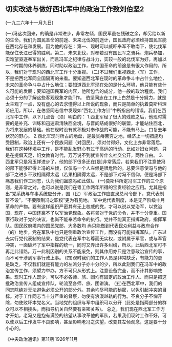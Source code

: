 ## 切实改进与做好西北军中的政治工作致刘伯坚2
(一九二六年十一月九日)

(一)冯这次回来，的确是非常进步，非常左倾，国民军虽在残破之余，却另给以新的生命。我们为国民革命的前途、未来北伐的前途计，国民政府必须维持国民军能在西北存在和发展。因为他的存在：第一、现时可以威吓奉军不敢南下，使北伐军能保住长江已得的胜利。第二、未来北伐，对奉若没有国民军之骑兵、炮兵参加，实难望驱逐奉军出关，而且冯军之纪律与战斗力，实较一般的北伐军为好，再加以一个时期的休养训练，同时助以政治工作，在中国革命的前途是有很大作用的，所以，我们对于现时的西北军工作十分重视。
(二)不过我们重视西北（军）工作，不是把西北军同全国隔离的来看。要知道西北军在现时的革命争斗中占什么地位，未来的革命争斗中占什么地位；要知道西北军现在处的是什么环境，他只能有些什么可能的发展；要知道国民军的内容，他所包含的成分，他一般的政治程度。我们必须十分的了解这些客观现象才能T作。
伯坚同志在工作上白然是十分努力，就是太主观了一点，没有虚心的去求懂得以上所说的现象，而只是简单的执着莫斯科理论应用，所以，在伯坚同志信中发现如“西北工作方针”中所指出的错误。我们在西北军中工作，以下几点皆（须）明白的：
1.西北军经了很大的残败之后，他现时需要的是补充、训练和迅速肃清陕西全境，与晋阎结成很好的联盟，才能站住西北，为将来发展的基础。他在现时没有就积极对奉作战的可能，不能有马上。口复去年状况的野心。
2.西北军现时所占的地盘，是最贫瘠苦穷之地，经济上一切措施均受限制，政治上还有一个民族问题（对回民），须对付得好，文化上亦非常落后。我们在这种环境中工作，是不能乱发野心有过于高远的行动。比如对妇女问题，只是在提倡天足，妇女教育时代，万万说不到就宣传什么社交公开，两性自由。
3.西北军只是冯玉祥进步了，他的部下很多还在[是]非常落后，若果我们不注意使冯的部下能够赶得上冯的左倾，仅仅冯一个人左倾是很危险的。总要注意使冯与他的部下之进步不致相隔得太远（若果相隔得太远，不是部下对冯不信仰，便是冯部下痛恶我们作工同志，认为我们蛊惑冯如此做)。
(一)莫斯科所定冯军工作的三个原则，是非常之对，也可以说是我们在粤工作两年所得的宝贵经验之应用。尤其是指出“党系统与车事系统应分开，国（民）军政治工作应直隶总司令部下，党代表制暂不设”，“不要限制冯之职权”更为有见地。
军中党代表制度，本是无产阶级十月革命的产物。要有这样组织严密其有无上权威的党，才可以说以党治军，以党治国，现在，中国还离不了以军治党现象。各将领对于党的命令，并不十分尊重。国家行政对于党的决议，也尚不能奉若命令的执行。党并不能真正指挥政府，指挥军队。国民政府境内的国民党部，大多数均
尚只能做到代表民众利益与政府合作（的）地步，党在军队中也只是侧重政治宣传工作，而没有可能指挥军队。广东过去实行党代表制的结果，是党代表在军中名尊而无实权，或附属于军官，或与军官冲突，一面破坏了军中指挥的统一，同时又弄出许多纠纷，所以，此后西北军可不再走此错路。万一此制因别的关系不能废免，则其作用亦只是注意政治宣传的事，而不可干涉到军事行政上事。
(四)观时我们的工作人员是非常缺乏，有能力的更是缺乏，不仅我们就是有能力的左派分子亦十分的少，所以此刻我们在冯军中的政治宣传工作，须望力举办，方不可只从形式上。注意设备完全，而不计其影响效果。现时工作人既少，可以不必各师、旅、团均有固定的政治工作人、而只是把这批政治宣传人组成宣传队，轮流至各师、旅、团讲演。
(五)在西北军中，我们的同志除绝对无法避免必须公开的部分外。其余均尽可能的秘密，以免引起冲突的目标。对于工作同志当十分严重的督察，勿使有浪漫越轨的行为。不良分子不惮开除，勿使败坏本党名义。当地党的组织与军中组织可以分开（此处是指两部分的群众可以不相接头，而指导机关自然要有亲密关系)。
总之，我们现在西北军工作方才开始，老冯又是抱有满腔的热望从事改革他的军队，若果我们现时工作不好，可以使以后工作发牛不良影响，甚至影响老冯之失望，改变其左倾观念，这是要十分小心的。

《中央政治通讯》第11期
1926年11月

